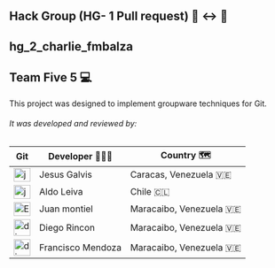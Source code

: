 ## Hack Group (HG- 1 Pull request) 👤 ↔️ 👤
## hg_2_charlie_fmbalza
## Team Five 5 💻
This project was designed to implement groupware techniques for Git. 



###### It was developed and reviewed by:



| **Git**   | **Developer** 👨🏼‍💻| **Country**  🗺️|
| ----------|------------ | ------------ |
| <a href="https://github.com/jgalvis414" target="_blank"><img align="center" src="https://cdn.jsdelivr.net/npm/simple-icons@3.0.1/icons/github.svg" alt="jgalvis414" height="25" width="30" /></a> | Jesus Galvis | Caracas, Venezuela 🇻🇪  |
|   <a href="https://github.com/AldoxLH" target="blank"><img align="center" src="https://cdn.jsdelivr.net/npm/simple-icons@3.0.1/icons/github.svg" alt="josegalvis27" height="25" width="30" /></a> | Aldo Leiva| Chile 🇨🇱 |
|  <a href="https://github.com/montiellvazz" target="blank"><img align="center" src="https://cdn.jsdelivr.net/npm/simple-icons@3.0.1/icons/github.svg" alt="EnifVelasquez" height="25" width="30" /></a>| Juan montiel|  Maracaibo, Venezuela  🇻🇪|
|  <a href="https://github.com/diegoarff" target="blank"><img align="center" src="https://cdn.jsdelivr.net/npm/simple-icons@3.0.1/icons/github.svg" alt="diegoarff" hei ght="25" width="30" /></a> | Diego Rincon |  Maracaibo, Venezuela  🇻🇪|
|  <a href="https://github.com/AldoxLH" target="blank"><img align="center" src="https://cdn.jsdelivr.net/npm/simple-icons@3.0.1/icons/github.svg" alt="diegoarff" hei ght="25" width="30" /></a> | Francisco Mendoza |  Maracaibo, Venezuela  🇻🇪|
